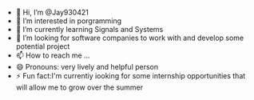 - 👋 Hi, I’m @Jay930421
- 👀 I’m interested in porgramming
- 🌱 I’m currently learning Signals and Systems
- 💞️ I’m looking for software companies to work with and develop some potential project
- 📫 How to reach me ...
- 😄 Pronouns: very lively and helpful person
- ⚡ Fun fact:I'm currentiy iooking for some internship opportunities that will allow me to grow over the summer

<!---
Jay930421/Jay930421 is a ✨ special ✨ repository because its `README.md` (this file) appears on your GitHub profile.
You can click the Preview link to take a look at your changes.
--->
